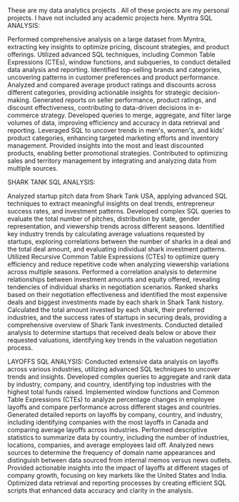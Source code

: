 These are my data analytics projects . All of these projects are my personal projects. I have not included any academic projects here. 
Myntra SQL ANALYSIS:

Performed comprehensive analysis on a large dataset from Myntra, extracting key insights to optimize pricing, discount strategies, and product offerings.
Utilized advanced SQL techniques, including Common Table Expressions (CTEs), window functions, and subqueries, to conduct detailed data analysis and reporting.
Identified top-selling brands and categories, uncovering patterns in customer preferences and product performance.
Analyzed and compared average product ratings and discounts across different categories, providing actionable insights for strategic decision-making.
Generated reports on seller performance, product ratings, and discount effectiveness, contributing to data-driven decisions in e-commerce strategy.
Developed queries to merge, aggregate, and filter large volumes of data, improving efficiency and accuracy in data retrieval and reporting.
Leveraged SQL to uncover trends in men's, women's, and kids' product categories, enhancing targeted marketing efforts and inventory management.
Provided insights into the most and least discounted products, enabling better promotional strategies.
Contributed to optimizing sales and territory management by integrating and analyzing data from multiple sources.


SHARK TANK SQL ANALYSIS:


Analyzed startup pitch data from Shark Tank USA, applying advanced SQL techniques to extract meaningful insights on deal trends, entrepreneur success rates, and investment patterns.
Developed complex SQL queries to evaluate the total number of pitches, distribution by state, gender representation, and viewership trends across different seasons.
Identified key industry trends by calculating average valuations requested by startups, exploring correlations between the number of sharks in a deal and the total deal amount, and evaluating individual shark investment patterns.
Utilized Recursive Common Table Expressions (CTEs) to optimize query efficiency and reduce repetitive code when analyzing viewership variations across multiple seasons.
Performed a correlation analysis to determine relationships between investment amounts and equity offered, revealing tendencies of individual sharks in negotiation scenarios.
Ranked sharks based on their negotiation effectiveness and identified the most expensive deals and biggest investments made by each shark in Shark Tank history.
Calculated the total amount invested by each shark, their preferred industries, and the success rates of startups in securing deals, providing a comprehensive overview of Shark Tank investments.
Conducted detailed analysis to determine startups that received deals below or above their requested valuations, identifying key trends in the valuation negotiation process.


LAYOFFS SQL ANALYSIS:
Conducted extensive data analysis on layoffs across various industries, utilizing advanced SQL techniques to uncover trends and insights.
Developed complex queries to aggregate and rank data by industry, company, and country, identifying top industries with the highest total funds raised.
Implemented window functions and Common Table Expressions (CTEs) to analyze percentage changes in employee layoffs and compare performance across different stages and countries.
Generated detailed reports on layoffs by company, country, and industry, including identifying companies with the most layoffs in Canada and comparing average layoffs across industries.
Performed descriptive statistics to summarize data by country, including the number of industries, locations, companies, and average employees laid off.
Analyzed news sources to determine the frequency of domain name appearances and distinguish between data sourced from internal memos versus news outlets.
Provided actionable insights into the impact of layoffs at different stages of company growth, focusing on key markets like the United States and India.
Optimized data retrieval and reporting processes by creating efficient SQL scripts that enhanced data accuracy and clarity in the analysis.




